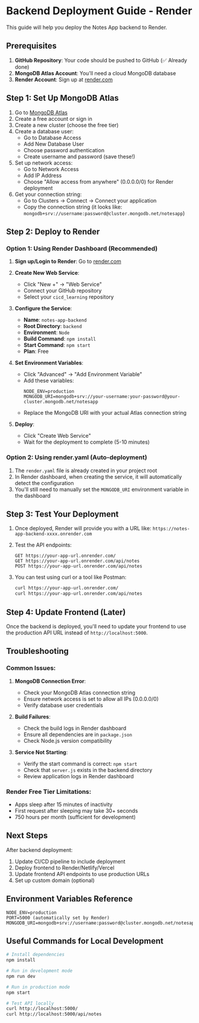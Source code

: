 # Backend Deployment Guide - Render

This guide will help you deploy the Notes App backend to Render.

## Prerequisites

1. **GitHub Repository**: Your code should be pushed to GitHub (✅ Already done)
2. **MongoDB Atlas Account**: You'll need a cloud MongoDB database
3. **Render Account**: Sign up at [render.com](https://render.com)

## Step 1: Set Up MongoDB Atlas

1. Go to [MongoDB Atlas](https://www.mongodb.com/cloud/atlas)
2. Create a free account or sign in
3. Create a new cluster (choose the free tier)
4. Create a database user:
   - Go to Database Access
   - Add New Database User
   - Choose password authentication
   - Create username and password (save these!)
5. Set up network access:
   - Go to Network Access
   - Add IP Address
   - Choose "Allow access from anywhere" (0.0.0.0/0) for Render deployment
6. Get your connection string:
   - Go to Clusters → Connect → Connect your application
   - Copy the connection string (it looks like: `mongodb+srv://username:password@cluster.mongodb.net/notesapp`)

## Step 2: Deploy to Render

### Option 1: Using Render Dashboard (Recommended)

1. **Sign up/Login to Render**: Go to [render.com](https://render.com)

2. **Create New Web Service**:
   - Click "New +" → "Web Service"
   - Connect your GitHub repository
   - Select your `cicd_learning` repository

3. **Configure the Service**:
   - **Name**: `notes-app-backend`
   - **Root Directory**: `backend`
   - **Environment**: `Node`
   - **Build Command**: `npm install`
   - **Start Command**: `npm start`
   - **Plan**: Free

4. **Set Environment Variables**:
   - Click "Advanced" → "Add Environment Variable"
   - Add these variables:
     ```
     NODE_ENV=production
     MONGODB_URI=mongodb+srv://your-username:your-password@your-cluster.mongodb.net/notesapp
     ```
   - Replace the MongoDB URI with your actual Atlas connection string

5. **Deploy**:
   - Click "Create Web Service"
   - Wait for the deployment to complete (5-10 minutes)

### Option 2: Using render.yaml (Auto-deployment)

1. The `render.yaml` file is already created in your project root
2. In Render dashboard, when creating the service, it will automatically detect the configuration
3. You'll still need to manually set the `MONGODB_URI` environment variable in the dashboard

## Step 3: Test Your Deployment

1. Once deployed, Render will provide you with a URL like: `https://notes-app-backend-xxxx.onrender.com`

2. Test the API endpoints:
   ```
   GET https://your-app-url.onrender.com/
   GET https://your-app-url.onrender.com/api/notes
   POST https://your-app-url.onrender.com/api/notes
   ```

3. You can test using curl or a tool like Postman:
   ```bash
   curl https://your-app-url.onrender.com/
   curl https://your-app-url.onrender.com/api/notes
   ```

## Step 4: Update Frontend (Later)

Once the backend is deployed, you'll need to update your frontend to use the production API URL instead of `http://localhost:5000`.

## Troubleshooting

### Common Issues:

1. **MongoDB Connection Error**:
   - Check your MongoDB Atlas connection string
   - Ensure network access is set to allow all IPs (0.0.0.0/0)
   - Verify database user credentials

2. **Build Failures**:
   - Check the build logs in Render dashboard
   - Ensure all dependencies are in `package.json`
   - Check Node.js version compatibility

3. **Service Not Starting**:
   - Verify the start command is correct: `npm start`
   - Check that `server.js` exists in the backend directory
   - Review application logs in Render dashboard

### Render Free Tier Limitations:
- Apps sleep after 15 minutes of inactivity
- First request after sleeping may take 30+ seconds
- 750 hours per month (sufficient for development)

## Next Steps

After backend deployment:
1. Update CI/CD pipeline to include deployment
2. Deploy frontend to Render/Netlify/Vercel
3. Update frontend API endpoints to use production URLs
4. Set up custom domain (optional)

## Environment Variables Reference

```
NODE_ENV=production
PORT=5000 (automatically set by Render)
MONGODB_URI=mongodb+srv://username:password@cluster.mongodb.net/notesapp
```

## Useful Commands for Local Development

```bash
# Install dependencies
npm install

# Run in development mode
npm run dev

# Run in production mode
npm start

# Test API locally
curl http://localhost:5000/
curl http://localhost:5000/api/notes
```